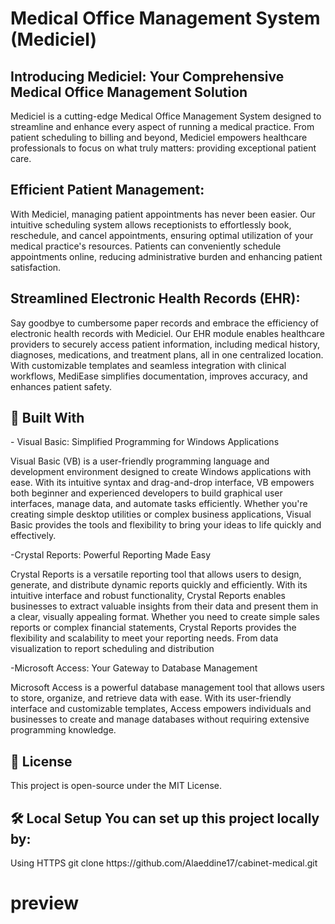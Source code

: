 <h1> Medical Office Management System (Mediciel) </h1>

<h2> Introducing Mediciel: Your Comprehensive Medical Office Management Solution </h2>

Mediciel is a cutting-edge Medical Office Management System designed to streamline and enhance every aspect of running a medical practice. From patient scheduling to billing and beyond, Mediciel empowers healthcare professionals to focus on what truly matters: providing exceptional patient care.

<h2> Efficient Patient Management: </h2>
With Mediciel, managing patient appointments has never been easier. Our intuitive scheduling system allows receptionists to effortlessly book, reschedule, and cancel appointments, ensuring optimal utilization of your medical practice's resources. Patients can conveniently schedule appointments online, reducing administrative burden and enhancing patient satisfaction.

<h2> Streamlined Electronic Health Records (EHR): </h2>
Say goodbye to cumbersome paper records and embrace the efficiency of electronic health records with Mediciel. Our EHR module enables healthcare providers to securely access patient information, including medical history, diagnoses, medications, and treatment plans, all in one centralized location. With customizable templates and seamless integration with clinical workflows, MediEase simplifies documentation, improves accuracy, and enhances patient safety.

<h2> 🔧 Built With </h2>
- Visual Basic: Simplified Programming for Windows Applications

Visual Basic (VB) is a user-friendly programming language and development environment designed to create Windows applications with ease. With its intuitive syntax and drag-and-drop interface, VB empowers both beginner and experienced developers to build graphical user interfaces, manage data, and automate tasks efficiently. Whether you're creating simple desktop utilities or complex business applications, Visual Basic provides the tools and flexibility to bring your ideas to life quickly and effectively.

-Crystal Reports: Powerful Reporting Made Easy

Crystal Reports is a versatile reporting tool that allows users to design, generate, and distribute dynamic reports quickly and efficiently. With its intuitive interface and robust functionality, Crystal Reports enables businesses to extract valuable insights from their data and present them in a clear, visually appealing format. Whether you need to create simple sales reports or complex financial statements, Crystal Reports provides the flexibility and scalability to meet your reporting needs. From data visualization to report scheduling and distribution

-Microsoft Access: Your Gateway to Database Management

Microsoft Access is a powerful database management tool that allows users to store, organize, and retrieve data with ease. With its user-friendly interface and customizable templates, Access empowers individuals and businesses to create and manage databases without requiring extensive programming knowledge.

<h2>📜 License</h2>
This project is open-source under the MIT License.

<h2>🛠️ Local Setup You can set up this project locally by:</h2>
Using HTTPS git clone https://github.com/Alaeddine17/cabinet-medical.git

<h1> preview </h1>



